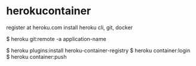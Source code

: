 # herokucontainer

register at heroku.com
install heroku cli, git, docker


$ heroku git:remote -a application-name

$ heroku plugins:install heroku-container-registry
$ heroku container:login
$ heroku container:push
